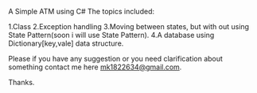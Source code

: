 A Simple ATM using C#
The topics included:

1.Class
2.Exception handling
3.Moving between states, but with out using State Pattern(soon i will use State Pattern).
4.A database using Dictionary[key,vale] data structure.

Please if you have any suggestion or you need clarification about something contact me here mk1822634@gmail.com.

Thanks.

